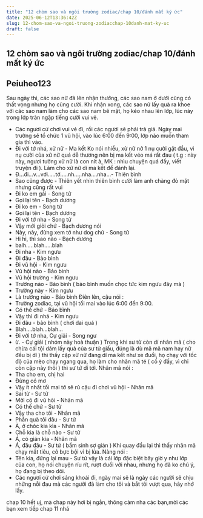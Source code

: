 ```yaml
---
title: "12 chòm sao và ngôi trường zodiac/chap 10/đánh mất ký ức"
date: 2025-06-12T13:36:42Z
slug: 12-chom-sao-va-ngoi-truong-zodiacchap-10danh-mat-ky-uc
draft: false
---
```


## 12 chòm sao và ngôi trường zodiac/chap 10/đánh mất ký ức

## Peiuheo123

Sau ngày thi, các sao nữ đã lên nhận thưởng, các sao nam ở dưới cũng có thất vọng nhưng họ cũng cười. Khi nhận xong, các sao nữ lấy quà ra khoe với các sao nam làm cho các sao nam bẽ mặt, họ kéo nhau lên lớp, lúc này trong lớp tràn ngập tiếng cười vui vẻ.
- Các ngươi cứ chơi vui vẻ đi, rồi các ngươi sẽ phải trả giá. 
     Ngày mai trường sẽ tổ chức 1 vũ hội, vào lúc 6:00 đến 9:00, lớp nào muốn tham gia thì vào.
- Đi với tớ nhá, xử nữ - Ma kết
 Ko nói nhiều, xử nữ nở 1 nụ cười gật đầu, vì nụ cười của xử nữ quá dễ thương nên bị ma kết véo má rất đau ( t.g : này này, ngươi tưởng xử nữ là con nít à, MK : nhìu chuyện quá đấy, viết truyện đi ). Làm cho xử nữ dí ma kết để đánh lại.
- Đ...đi...v...với.....tớ.....nh.....nha....nha...- Thiên bình
- Sao cũng được - Thiên yết nhìn thiên bình cười làm anh chàng đỏ mặt nhưng cũng rất vui 
- Đi ko em gái - Song tử
- Gọi lại tên - Bạch dương
- Đi ko em - Song tử
- Gọi lại tên - Bạch dương
- Đi với tớ nha - Song tử 
- Vậy mới giỏi chứ - Bạch dương nói
- Này, này, đừng xem tớ như dog chứ - Song tử
- Hi hi, thì sao nào - Bạch dương
- balh.....blah.....blah 
- Đi nha - Kim ngưu
- Đi đâu - Bảo bình
- Đi vũ hội - Kim ngưu
- Vũ hội nào - Bảo bình
- Vũ hội trường - Kim ngưu
- Trường nào - Bảo bình ( bảo bình muốn chọc tức kim ngưu đây mà )
- Trường này - Kim ngưu 
- Là trường nào - Bảo bình
Điên lên, cậu nói :
- Trường zodiac, tại vũ hội  tối mai vào lúc 6:00 đến 9:00.
- Có thế chứ - Bảo bình
- Vậy thì đi nhá - Kim ngưu
- Đi đâu - bảo bình ( chơi dai quá ) 
- Blah....blah...blah...
- Đi với tớ nha, Cự giải - Song ngư
- ừ. - Cự giải ( nhóm này hoà thuận )
Trong khi sư tử còn dí nhân mã ( cho chừa cái tội dám lấy quà của sư tử giấu, đúng là dù mã mã nam hay nữ đều bị dí ) thì thấy cặp xử nữ đang dí ma kết như xe đuổi, họ chạy với tốc độ của mèo chạy ngang qua, họ làm cho nhân mã té ( cố ý đấy, vì chỉ còn cặp này thôi ) thì sư tử dí tới. Nhân mã nói :
- Tha cho em, chị hai
- Đừng có mơ
- Vậy ít nhất tối mai tớ sẽ rủ cậu đi chơi vũ hội - Nhân mã
- Sai từ - Sư tử
- Mời cô đi vũ hôi - Nhân mã
- Có thế chứ - Sư tử
- Vậy tha cho tôi - Nhân mã
- Phần quà tôi đâu - Sư tử
- À, ở chôc kia kìa - Nhân mã
- Chỗ kia là chỗ nào - Sư tử
- Á, có gián kìa - Nhân mã
- Á, đâu đâu - Sư tử ( bẩm sinh sợ gián )
Khi quay đầu lại thì thấy nhân mã chạy mất tiêu, cô bực bội vì bị lừa. Nàng nói :
- Tên kia, đứng lại mau - Sư tử
vậy là cái lớp đặc biệt bây giờ y như lớp của con, họ nói chuyện ríu rít, rượt đuổi với nhau, nhưng họ đã ko chú ý, họ đang bị theo dõi.
- Các ngươi cứ chơi sảng khoái đi, ngày mai sẽ là ngày các người sẽ chịu những nỗi đau mà các người đã làm cho tôi và bắt tôi vượt qua, hãy nhớ lấy.
     

 chap 10 hết uj, mà chap này hơi bị ngắn, thông cảm nha các bạn,mời các bạn xem tiếp chap 11 nhá